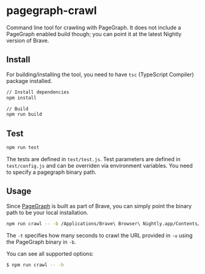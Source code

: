 pagegraph-crawl
===

Command line tool for crawling with PageGraph.  It does not include a
PageGraph enabled build though; you can point it at the latest Nightly
version of Brave.

Install
---
For building/installing the tool, you need to have `tsc` (TypeScript Compiler) package installed.

```bash
// Install dependencies
npm install

// Build
npm run build
```

Test
---
```bash
npm run test
```
The tests are defined in `test/test.js`. Test parameters are defined in `test/config.js` and can be overriden via environment variables. You need to specify a pagegraph binary path.

Usage
---
Since [PageGraph](https://github.com/brave/brave-browser/wiki/PageGraph) is built as part of Brave, you can simply point the binary path to be your local installation.

```bash
npm run crawl -- -b /Applications/Brave\ Browser\ Nightly.app/Contents/MacOS/Brave\ Browser\ Nightly -u https://brave.com -t 5 -o output/ --debug debug
```

The `-t` specifies how many seconds to crawl the URL provided in `-u` using the PageGraph binary in `-b`. 

You can see all supported options:
```bash
$ npm run crawl -- -h
```
